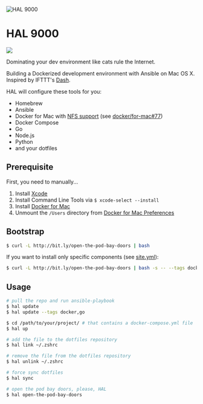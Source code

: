 ![HAL 9000](https://raw.githubusercontent.com/vinta/HAL-9000/master/assets/HAL_9000.jpg "HAL 9000")

# HAL 9000

[![](https://img.shields.io/badge/made%20with-%e2%9d%a4-ff69b4.svg?style=flat-square)](http://vinta.ws)

Dominating your dev environment like cats rule the Internet.

Building a Dockerized development environment with Ansible on Mac OS X. Inspired by IFTTT's [Dash](https://github.com/IFTTT/dash).

HAL will configure these tools for you:

- Homebrew
- Ansible
- Docker for Mac with [NFS support](https://github.com/IFSight/d4m-nfs) (see [docker/for-mac#77](https://github.com/docker/for-mac/issues/77))
- Docker Compose
- Go
- Node.js
- Python
- and your dotfiles

## Prerequisite

First, you need to manually...

1. Install [Xcode](https://itunes.apple.com/us/app/xcode/id497799835)
2. Install Command Line Tools via `$ xcode-select --install`
3. Install [Docker for Mac](https://docs.docker.com/docker-for-mac/)
4. Unmount the `/Users` directory from [Docker for Mac Preferences](https://github.com/IFSight/d4m-nfs#d4m-nfs)

## Bootstrap

```bash
$ curl -L http://bit.ly/open-the-pod-bay-doors | bash
```

If you want to install only specific components (see [site.yml](https://github.com/vinta/HAL-9000/blob/master/playbooks/site.yml)):

```bash
$ curl -L http://bit.ly/open-the-pod-bay-doors | bash -s -- --tags docker
```

## Usage

```bash
# pull the repo and run ansible-playbook
$ hal update
$ hal update --tags docker,go

$ cd /path/to/your/project/ # that contains a docker-compose.yml file
$ hal up

# add the file to the dotfiles repository
$ hal link ~/.zshrc

# remove the file from the dotfiles repository
$ hal unlink ~/.zshrc

# force sync dotfiles
$ hal sync

# open the pod bay doors, please, HAL
$ hal open-the-pod-bay-doors
```
